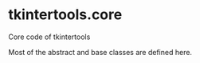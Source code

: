 # tkintertools.core

Core code of tkintertools

Most of the abstract and base classes are defined here.


